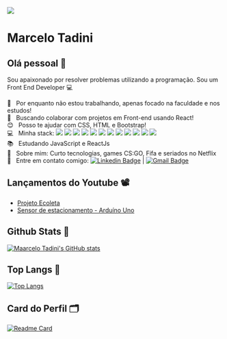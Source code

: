 <img width="auto" src="https://avatars.githubusercontent.com/u/57718626?s=460&u=ddffa661d917bb9445326c75bb7b8916405412c1&v=4">

# Marcelo Tadini

## Olá pessoal 👋
Sou apaixonado por resolver problemas utilizando a programação.
Sou um Front End Developer :computer:

 :rocket:  &nbsp; Por enquanto não estou trabalhando, apenas focado na faculdade e nos estudos!
 <br/> :purple_heart: &nbsp; Buscando colaborar com projetos em Front-end usando React!
 <br/> :blush: &nbsp; Posso te ajudar com CSS, HTML e Bootstrap!
 <br/> :computer: &nbsp; Minha stack: <img src="https://img.shields.io/badge/HTML5-E34F26?style=for-the-badge&logo=html5&logoColor=white" />
<img src="https://img.shields.io/badge/CSS3-1572B6?style=for-the-badge&logo=css3&logoColor=white" />
<img src="https://img.shields.io/badge/Sass-CC6699?style=for-the-badge&logo=sass&logoColor=white" />
<img src="https://img.shields.io/badge/JavaScript-323330?style=for-the-badge&logo=javascript&logoColor=F7DF1E" />
<img src="https://img.shields.io/badge/TypeScript-007ACC?style=for-the-badge&logo=typescript&logoColor=white" />
<img src="https://img.shields.io/badge/React-20232A?style=for-the-badge&logo=react&logoColor=61DAFB" />
<img src="https://img.shields.io/badge/next.js-000000?style=for-the-badge&logo=nextdotjs&logoColor=white" />
<img src="https://img.shields.io/badge/Git-F05032?style=for-the-badge&logo=git&logoColor=white" />
<img src="https://img.shields.io/badge/Bootstrap-563D7C?style=for-the-badge&logo=bootstrap&logoColor=white" />
<img src="https://img.shields.io/badge/Material--UI-0081CB?style=for-the-badge&logo=material-ui&logoColor=white" />
<img src="https://img.shields.io/badge/npm-CB3837?style=for-the-badge&logo=npm&logoColor=white" />
<img src="https://img.shields.io/badge/Yarn-2C8EBB?style=for-the-badge&logo=yarn&logoColor=white" />
 <br/> :books: &nbsp; Estudando JavaScript e ReactJs
 <br/> 💬  &nbsp; Sobre mim: Curto tecnologias, games CS:GO, Fifa e seriados no Netflix
 <br/> :email: &nbsp; Entre em contato comigo: [![Linkedin Badge](https://img.shields.io/badge/-MarceloTadini-blue?style=flat-square&logo=Linkedin&logoColor=white&link=https://www.linkedin.com/in/tgmarinho/)](https://www.linkedin.com/in/marcelotadini/) 
| 
[![Gmail Badge](https://img.shields.io/badge/-tadini.marcelo53@gmail.com-c14438?style=flat-square&logo=Gmail&logoColor=white&link=mailto:tadini.marcelo53@gmail.com)](mailto:tadini.marcelo53@gmail.com)

## Lançamentos do Youtube :film_projector:
<!-- YOUTUBE:START -->
- [Projeto Ecoleta](https://www.youtube.com/watch?v=ckj8Q_eOHs0)
- [Sensor de estacionamento - Arduíno Uno](https://www.youtube.com/watch?v=F_4yFehTn2k)
<!-- YOUTUBE:END -->

## Github Stats :medal_sports:
[![Maarcelo Tadini's GitHub stats](https://github-readme-stats.vercel.app/api?username=MarceloTadini&hide=contribs,issues&show_icons=true&theme=radical)
](https://github.com/MarceloTadini/MarceloTadini)

## Top Langs :dart:
[![Top Langs](https://github-readme-stats.vercel.app/api/top-langs/?username=MarceloTadini&layout=compact&show_icons=true&theme=radical)](https://github.com/MarceloTadini/MarceloTadini)

## Card do Perfil :card_index_dividers:
[![Readme Card](https://github-readme-stats.vercel.app/api/pin/?username=MarceloTadini&repo=MarceloTadini&theme=radical&show_owner=true)](https://github.com/MarceloTadini/MarceloTadini)


